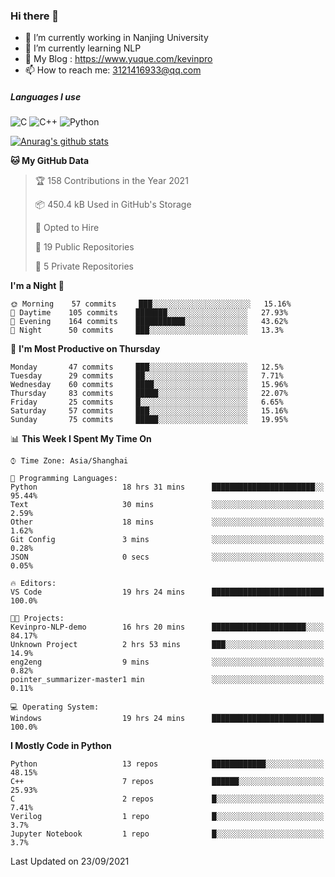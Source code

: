 ### Hi there 👋

- 🔭 I’m currently working in Nanjing University
- 🌱 I’m currently learning NLP
- 👯 My Blog : https://www.yuque.com/kevinpro
- 📫 How to reach me: 3121416933@qq.com

##### Languages I use
![C](https://img.shields.io/badge/-C-000000?style=flat&logo=c)
![C++](https://img.shields.io/badge/-C++-000000?style=flat&logo=c%2B%2B)
![Python](https://img.shields.io/badge/-Python-000000?style=flat&logo=python)

[![Anurag's github stats](https://github-readme-stats.vercel.app/api?username=Ricardokevins)](https://github.com/anuraghazra/github-readme-stats)

<!--START_SECTION:waka-->
**🐱 My GitHub Data** 

> 🏆 158 Contributions in the Year 2021
 > 
> 📦 450.4 kB Used in GitHub's Storage 
 > 
> 💼 Opted to Hire
 > 
> 📜 19 Public Repositories 
 > 
> 🔑 5 Private Repositories  
 > 
**I'm a Night 🦉** 

```text
🌞 Morning    57 commits     ███░░░░░░░░░░░░░░░░░░░░░░   15.16% 
🌆 Daytime    105 commits    ███████░░░░░░░░░░░░░░░░░░   27.93% 
🌃 Evening    164 commits    ███████████░░░░░░░░░░░░░░   43.62% 
🌙 Night      50 commits     ███░░░░░░░░░░░░░░░░░░░░░░   13.3%

```
📅 **I'm Most Productive on Thursday** 

```text
Monday       47 commits     ███░░░░░░░░░░░░░░░░░░░░░░   12.5% 
Tuesday      29 commits     ██░░░░░░░░░░░░░░░░░░░░░░░   7.71% 
Wednesday    60 commits     ████░░░░░░░░░░░░░░░░░░░░░   15.96% 
Thursday     83 commits     █████░░░░░░░░░░░░░░░░░░░░   22.07% 
Friday       25 commits     █░░░░░░░░░░░░░░░░░░░░░░░░   6.65% 
Saturday     57 commits     ███░░░░░░░░░░░░░░░░░░░░░░   15.16% 
Sunday       75 commits     █████░░░░░░░░░░░░░░░░░░░░   19.95%

```


📊 **This Week I Spent My Time On** 

```text
⌚︎ Time Zone: Asia/Shanghai

💬 Programming Languages: 
Python                   18 hrs 31 mins      ███████████████████████░░   95.44% 
Text                     30 mins             ░░░░░░░░░░░░░░░░░░░░░░░░░   2.59% 
Other                    18 mins             ░░░░░░░░░░░░░░░░░░░░░░░░░   1.62% 
Git Config               3 mins              ░░░░░░░░░░░░░░░░░░░░░░░░░   0.28% 
JSON                     0 secs              ░░░░░░░░░░░░░░░░░░░░░░░░░   0.05%

🔥 Editors: 
VS Code                  19 hrs 24 mins      █████████████████████████   100.0%

🐱‍💻 Projects: 
Kevinpro-NLP-demo        16 hrs 20 mins      █████████████████████░░░░   84.17% 
Unknown Project          2 hrs 53 mins       ███░░░░░░░░░░░░░░░░░░░░░░   14.9% 
eng2eng                  9 mins              ░░░░░░░░░░░░░░░░░░░░░░░░░   0.82% 
pointer_summarizer-master1 min               ░░░░░░░░░░░░░░░░░░░░░░░░░   0.11%

💻 Operating System: 
Windows                  19 hrs 24 mins      █████████████████████████   100.0%

```

**I Mostly Code in Python** 

```text
Python                   13 repos            ████████████░░░░░░░░░░░░░   48.15% 
C++                      7 repos             ██████░░░░░░░░░░░░░░░░░░░   25.93% 
C                        2 repos             █░░░░░░░░░░░░░░░░░░░░░░░░   7.41% 
Verilog                  1 repo              █░░░░░░░░░░░░░░░░░░░░░░░░   3.7% 
Jupyter Notebook         1 repo              █░░░░░░░░░░░░░░░░░░░░░░░░   3.7%

```



 Last Updated on 23/09/2021
<!--END_SECTION:waka-->
